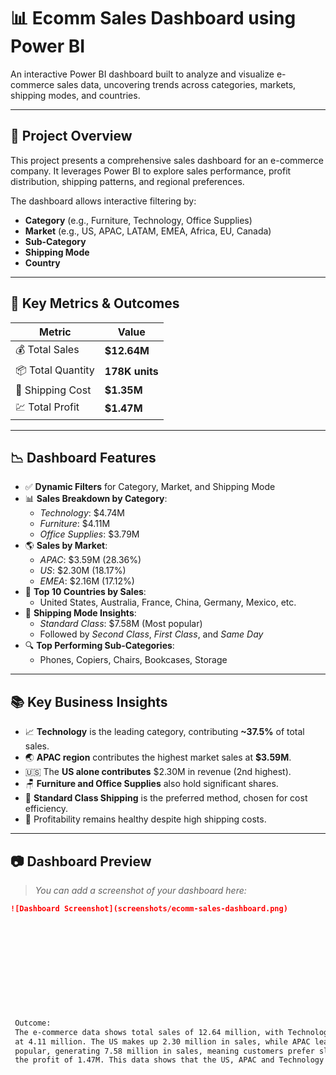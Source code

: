 # 📊 Ecomm Sales Dashboard using Power BI

An interactive Power BI dashboard built to analyze and visualize e-commerce sales data, uncovering trends across categories, markets, shipping modes, and countries.

---

## 🚀 Project Overview

This project presents a comprehensive sales dashboard for an e-commerce company. It leverages Power BI to explore sales performance, profit distribution, shipping patterns, and regional preferences. 

The dashboard allows interactive filtering by:
- **Category** (e.g., Furniture, Technology, Office Supplies)
- **Market** (e.g., US, APAC, LATAM, EMEA, Africa, EU, Canada)
- **Sub-Category**
- **Shipping Mode**
- **Country**

---

## 📌 Key Metrics & Outcomes

| Metric            | Value         |
|-------------------|---------------|
| 💰 Total Sales     | **$12.64M**    |
| 📦 Total Quantity  | **178K units** |
| 🚢 Shipping Cost   | **$1.35M**     |
| 💹 Total Profit    | **$1.47M**     |

---

## 📉 Dashboard Features

- ✅ **Dynamic Filters** for Category, Market, and Shipping Mode
- 📊 **Sales Breakdown by Category**:
  - *Technology*: $4.74M
  - *Furniture*: $4.11M
  - *Office Supplies*: $3.79M
- 🌎 **Sales by Market**:
  - *APAC*: $3.59M (28.36%)
  - *US*: $2.30M (18.17%)
  - *EMEA*: $2.16M (17.12%)
- 📍 **Top 10 Countries by Sales**:
  - United States, Australia, France, China, Germany, Mexico, etc.
- 🚚 **Shipping Mode Insights**:
  - *Standard Class*: $7.58M (Most popular)
  - Followed by *Second Class*, *First Class*, and *Same Day*
- 🔍 **Top Performing Sub-Categories**:
  - Phones, Copiers, Chairs, Bookcases, Storage

---

## 📚 Key Business Insights

- 📈 **Technology** is the leading category, contributing **~37.5%** of total sales.
- 🌏 **APAC region** contributes the highest market sales at **$3.59M**.
- 🇺🇸 The **US alone contributes** $2.30M in revenue (2nd highest).
- 🪑 **Furniture and Office Supplies** also hold significant shares.
- 🛫 **Standard Class Shipping** is the preferred method, chosen for cost efficiency.
- 🧾 Profitability remains healthy despite high shipping costs.

---

## 📷 Dashboard Preview

> *You can add a screenshot of your dashboard here:*

```markdown
![Dashboard Screenshot](screenshots/ecomm-sales-dashboard.png)












 Outcome:
 The e-commerce data shows total sales of 12.64 million, with Technology having the highest sales at 4.74 million, followed by Furniture
 at 4.11 million. The US makes up 2.30 million in sales, while APAC leads with 3.59 million in sales. Standard Class shipping is the most
 popular, generating 7.58 million in sales, meaning customers prefer slower and cheaper shipping options. shipping costs of 1.35M, and
 the profit of 1.47M. This data shows that the US, APAC and Technology categories are important for sales.
